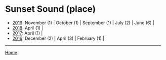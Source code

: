 # Sunset Sound (place)

  * [2019](./sunset-sound-place-2019.md): 
      November (1) | 
      October (1) | 
      September (1) | 
      July (2) | 
      June (6) | 
  * [2018](./sunset-sound-place-2018.md): 
      April (1) | 
  * [2017](./sunset-sound-place-2017.md): 
      April (1) | 
  * [2016](./sunset-sound-place-2016.md): 
      December (2) | 
      April (3) | 
      February (1) | 

----

[Home](../)
